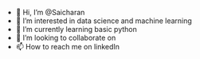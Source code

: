 - 👋 Hi, I’m @Saicharan
- 👀 I’m interested in data science and machine learning
- 🌱 I’m currently learning basic python
- 💞️ I’m looking to collaborate on 
- 📫 How to reach me on linkedIn

<!---
Saicharansb/Saicharansb is a ✨ special ✨ repository because its `README.md` (this file) appears on your GitHub profile.
You can click the Preview link to take a look at your changes.
--->
